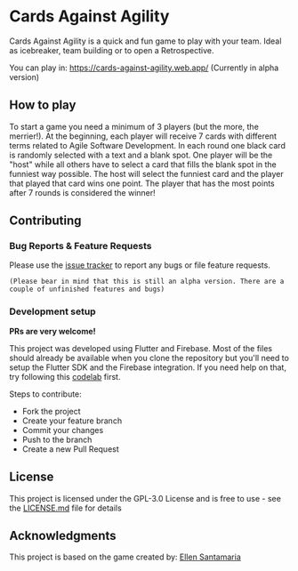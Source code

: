 # Cards Against Agility

Cards Against Agility is a quick and fun game to play with your team. Ideal as icebreaker, team building or to open a Retrospective.

You can play in: https://cards-against-agility.web.app/ (Currently in alpha version)

## How to play

To start a game you need a minimum of 3 players (but the more, the merrier!). At the beginning, each player will receive 7 cards with different terms related to Agile Software Development. In each round one black card is randomly selected with a text and a blank spot. One player will be the "host" while all others have to select a card that fills the blank spot in the funniest way possible. The host will select the funniest card and the player that played that card wins one point. The player that has the most points after 7 rounds is considered the winner!

## Contributing

### Bug Reports & Feature Requests

Please use the [issue tracker](https://github.com/marcelomhc/cards-against-agility/issues) to report any bugs or file feature requests.

`(Please bear in mind that this is still an alpha version. There are a couple of unfinished features and bugs)`

### Development setup

**PRs are very welcome!**

This project was developed using Flutter and Firebase. Most of the files should already be available when you clone the repository but you'll need to setup the Flutter SDK and the Firebase integration. If you need help on that, try following this [codelab](https://codelabs.developers.google.com/codelabs/friendlyeats-flutter#0) first.

Steps to contribute:
- Fork the project
- Create your feature branch
- Commit your changes
- Push to the branch
- Create a new Pull Request

## License

This project is licensed under the GPL-3.0 License and is free to use - see the [LICENSE.md](LICENSE.md) file for details

## Acknowledgments

This project is based on the game created by: [Ellen Santamaria](https://www.linkedin.com/in/ellen-santamaria-tiffon)
